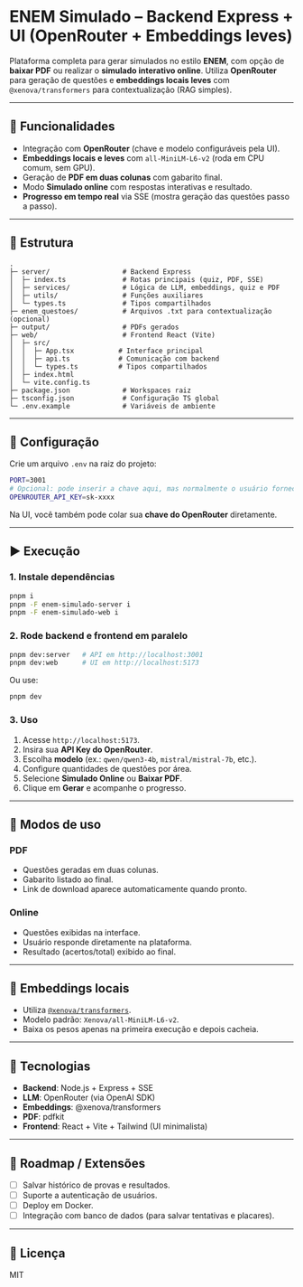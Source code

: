 # ENEM Simulado – Backend Express + UI (OpenRouter + Embeddings leves)

Plataforma completa para gerar simulados no estilo **ENEM**, com opção de **baixar PDF** ou realizar o **simulado interativo online**. Utiliza **OpenRouter** para geração de questões e **embeddings locais leves** com `@xenova/transformers` para contextualização (RAG simples).

---

## 🚀 Funcionalidades

* Integração com **OpenRouter** (chave e modelo configuráveis pela UI).
* **Embeddings locais e leves** com `all-MiniLM-L6-v2` (roda em CPU comum, sem GPU).
* Geração de **PDF em duas colunas** com gabarito final.
* Modo **Simulado online** com respostas interativas e resultado.
* **Progresso em tempo real** via SSE (mostra geração das questões passo a passo).

---

## 📁 Estrutura

```
.
├─ server/                  # Backend Express
│  ├─ index.ts              # Rotas principais (quiz, PDF, SSE)
│  ├─ services/             # Lógica de LLM, embeddings, quiz e PDF
│  ├─ utils/                # Funções auxiliares
│  └─ types.ts              # Tipos compartilhados
├─ enem_questoes/           # Arquivos .txt para contextualização (opcional)
├─ output/                  # PDFs gerados
├─ web/                     # Frontend React (Vite)
│  ├─ src/
│  │  ├─ App.tsx           # Interface principal
│  │  ├─ api.ts            # Comunicação com backend
│  │  └─ types.ts          # Tipos compartilhados
│  ├─ index.html
│  └─ vite.config.ts
├─ package.json             # Workspaces raiz
├─ tsconfig.json            # Configuração TS global
└─ .env.example             # Variáveis de ambiente
```

---

## 🔐 Configuração

Crie um arquivo `.env` na raiz do projeto:

```bash
PORT=3001
# Opcional: pode inserir a chave aqui, mas normalmente o usuário fornece na UI
OPENROUTER_API_KEY=sk-xxxx
```

Na UI, você também pode colar sua **chave do OpenRouter** diretamente.

---

## ▶️ Execução

### 1. Instale dependências

```bash
pnpm i
pnpm -F enem-simulado-server i
pnpm -F enem-simulado-web i
```

### 2. Rode backend e frontend em paralelo

```bash
pnpm dev:server   # API em http://localhost:3001
pnpm dev:web      # UI em http://localhost:5173
```

Ou use:

```bash
pnpm dev
```

### 3. Uso

1. Acesse `http://localhost:5173`.
2. Insira sua **API Key do OpenRouter**.
3. Escolha **modelo** (ex.: `qwen/qwen3-4b`, `mistral/mistral-7b`, etc.).
4. Configure quantidades de questões por área.
5. Selecione **Simulado Online** ou **Baixar PDF**.
6. Clique em **Gerar** e acompanhe o progresso.

---

## 📄 Modos de uso

### PDF

* Questões geradas em duas colunas.
* Gabarito listado ao final.
* Link de download aparece automaticamente quando pronto.

### Online

* Questões exibidas na interface.
* Usuário responde diretamente na plataforma.
* Resultado (acertos/total) exibido ao final.

---

## 🧠 Embeddings locais

* Utiliza [`@xenova/transformers`](https://github.com/xenova/transformers.js).
* Modelo padrão: `Xenova/all-MiniLM-L6-v2`.
* Baixa os pesos apenas na primeira execução e depois cacheia.

---

## 🧰 Tecnologias

* **Backend**: Node.js + Express + SSE
* **LLM**: OpenRouter (via OpenAI SDK)
* **Embeddings**: @xenova/transformers
* **PDF**: pdfkit
* **Frontend**: React + Vite + Tailwind (UI minimalista)

---

## 📌 Roadmap / Extensões

* [ ] Salvar histórico de provas e resultados.
* [ ] Suporte a autenticação de usuários.
* [ ] Deploy em Docker.
* [ ] Integração com banco de dados (para salvar tentativas e placares).

---

## 📝 Licença

MIT
